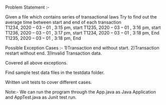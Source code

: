 Problem Statement :- 

Given a file which contains series of transactional laws 
Try to find out the average time between start and end of each transaction  
T1234, 2020 – 03 – 01 , 3:15 pm, start 
T1235, 2020 – 03 – 01 , 3:16 pm, start 
T1236, 2020 – 03 – 01 , 3:17 pm, start 
T1234, 2020 – 03 – 01 , 3:18 pm, End 
T1235, 2020 – 03 – 01 , 3:18 pm, End 


Possible Exception Cases :-
	1)Transaction end without start.
	2)Transaction restart without end.
	3)Invalid Transaction data.
	
Covered all above exceptions. 

Find sample test data files in the testdata folder.

Written unit tests to cover different cases.

Note:- We can run the program through the App.java as Java Application and AppTest.java as Junit test run.
	
